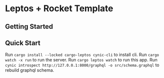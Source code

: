 # Leptos + Rocket Template

## Getting Started

## Quick Start

Run `cargo install --locked cargo-leptos cynic-cli` to install cli.
Run `cargo watch -x run` to run the server.
Run `cargo leptos watch` to run this app.
Run `cynic introspect http://127.0.0.1:8000/graphql -o src/schema.graphql` to rebuild graphql schema.
